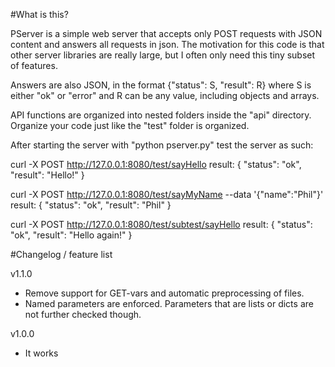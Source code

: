 #What is this?

PServer is a simple web server that accepts only POST requests with JSON content and answers all requests in json. The motivation for this code is that other server libraries are really large, but I often only need this tiny subset of features.

Answers are also JSON, in the format {"status": S, "result": R} where S is either "ok" or "error" and R can be any value, including objects and arrays.

API functions are organized into nested folders inside the "api" directory. Organize your code just like the "test" folder is organized.

After starting the server with "python pserver.py" test the server as such:

curl -X POST http://127.0.0.1:8080/test/sayHello
result:
{
    "status": "ok",
    "result": "Hello!"
}

curl -X POST http://127.0.0.1:8080/test/sayMyName --data '{"name":"Phil"}'
result:
{
    "status": "ok",
    "result": "Phil"
}

curl -X POST http://127.0.0.1:8080/test/subtest/sayHello
result:
{
    "status": "ok",
    "result": "Hello again!"
}

#Changelog / feature list

v1.1.0
* Remove support for GET-vars and automatic preprocessing of files.
* Named parameters are enforced. Parameters that are lists or dicts are not further checked though.

v1.0.0
* It works

